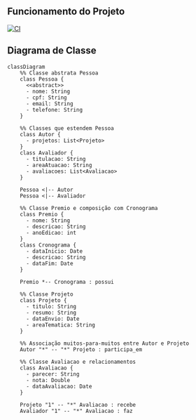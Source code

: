 ## Funcionamento do Projeto
 [![CI](https://github.com/raunerlucas/app-gestao-projetos/actions/workflows/maven.yml/badge.svg)](https://github.com/raunerlucas/app-gestao-projetos/actions/workflows/maven.yml)

## Diagrama de Classe
```mermaid
classDiagram
    %% Classe abstrata Pessoa
    class Pessoa {
      <<abstract>>
      - nome: String
      - cpf: String
      - email: String
      - telefone: String
    }

    %% Classes que estendem Pessoa
    class Autor {
      - projetos: List<Projeto>
    }
    class Avaliador {
      - titulacao: String
      - areaAtuacao: String
      - avaliacoes: List<Avaliacao>
    }

    Pessoa <|-- Autor
    Pessoa <|-- Avaliador

    %% Classe Premio e composição com Cronograma
    class Premio {
      - nome: String
      - descricao: String
      - anoEdicao: int
    }
    class Cronograma {
      - dataInicio: Date
      - descricao: String
      - dataFim: Date
    }

    Premio *-- Cronograma : possui

    %% Classe Projeto
    class Projeto {
      - titulo: String
      - resumo: String
      - dataEnvio: Date
      - areaTematica: String
    }

    %% Associação muitos-para-muitos entre Autor e Projeto
    Autor "*" -- "*" Projeto : participa_em

    %% Classe Avaliacao e relacionamentos
    class Avaliacao {
      - parecer: String
      - nota: Double
      - dataAvaliacao: Date
    }

    Projeto "1" -- "*" Avaliacao : recebe
    Avaliador "1" -- "*" Avaliacao : faz

```
